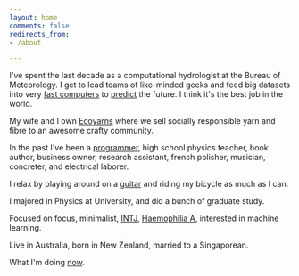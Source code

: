 ```yaml
---
layout: home
comments: false
redirects_from:
- /about

---
```


I've spent the last decade as a computational hydrologist at the Bureau of Meteorology. I get to lead teams of like-minded geeks and feed big datasets into very [fast computers](https://nci.org.au/) to [predict](http://www.bom.gov.au/water/) the future. I think it's the best job in the world.

My wife and I own [Ecoyarns](https://ecoyarns.com.au) where we sell socially responsible yarn and fibre to an awesome crafty community.

In the past I've been a [programmer](/blog/somewhat-successful-software/), high school physics teacher, book author, business owner, research assistant, french polisher, musician, concreter, and electrical laborer.

I relax by playing around on a [guitar](https://en.wikipedia.org/wiki/Fender_Jaguar) and riding my bicycle as much as I can.

I majored in Physics at University, and did a bunch of graduate study.

Focused on focus, minimalist, [INTJ](http://typelogic.com/intj.html), [Haemophilia A](https://en.wikipedia.org/wiki/Haemophilia_A), interested in machine learning.

Live in Australia, born in New Zealand, married to a Singaporean.

What I'm doing [now](/now).
